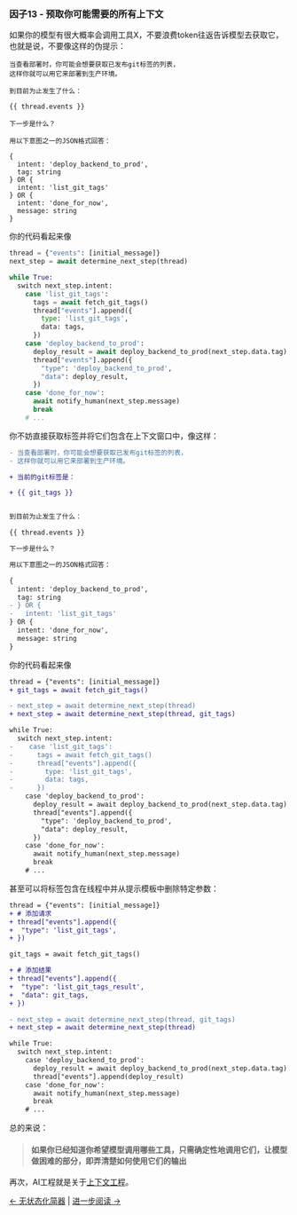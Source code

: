 ### 因子13 - 预取你可能需要的所有上下文

如果你的模型有很大概率会调用工具X，不要浪费token往返告诉模型去获取它，也就是说，不要像这样的伪提示：

```jinja
当查看部署时，你可能会想要获取已发布git标签的列表，
这样你就可以用它来部署到生产环境。

到目前为止发生了什么：

{{ thread.events }}

下一步是什么？

用以下意图之一的JSON格式回答：

{
  intent: 'deploy_backend_to_prod',
  tag: string
} OR {
  intent: 'list_git_tags'
} OR {
  intent: 'done_for_now',
  message: string
}
```

你的代码看起来像

```python
thread = {"events": [initial_message]}
next_step = await determine_next_step(thread)

while True:
  switch next_step.intent:
    case 'list_git_tags':
      tags = await fetch_git_tags()
      thread["events"].append({
        type: 'list_git_tags',
        data: tags,
      })
    case 'deploy_backend_to_prod':
      deploy_result = await deploy_backend_to_prod(next_step.data.tag)
      thread["events"].append({
        "type": 'deploy_backend_to_prod',
        "data": deploy_result,
      })
    case 'done_for_now':
      await notify_human(next_step.message)
      break
    # ...
```

你不妨直接获取标签并将它们包含在上下文窗口中，像这样：

```diff
- 当查看部署时，你可能会想要获取已发布git标签的列表，
- 这样你就可以用它来部署到生产环境。

+ 当前的git标签是：

+ {{ git_tags }}


到目前为止发生了什么：

{{ thread.events }}

下一步是什么？

用以下意图之一的JSON格式回答：

{
  intent: 'deploy_backend_to_prod',
  tag: string
- } OR {
-   intent: 'list_git_tags'
} OR {
  intent: 'done_for_now',
  message: string
}

```

你的代码看起来像

```diff
thread = {"events": [initial_message]}
+ git_tags = await fetch_git_tags()

- next_step = await determine_next_step(thread)
+ next_step = await determine_next_step(thread, git_tags)

while True:
  switch next_step.intent:
-    case 'list_git_tags':
-      tags = await fetch_git_tags()
-      thread["events"].append({
-        type: 'list_git_tags',
-        data: tags,
-      })
    case 'deploy_backend_to_prod':
      deploy_result = await deploy_backend_to_prod(next_step.data.tag)
      thread["events"].append({
        "type": 'deploy_backend_to_prod',
        "data": deploy_result,
      })
    case 'done_for_now':
      await notify_human(next_step.message)
      break
    # ...
```

甚至可以将标签包含在线程中并从提示模板中删除特定参数：

```diff
thread = {"events": [initial_message]}
+ # 添加请求
+ thread["events"].append({
+  "type": 'list_git_tags',
+ })

git_tags = await fetch_git_tags()

+ # 添加结果
+ thread["events"].append({
+  "type": 'list_git_tags_result',
+  "data": git_tags,
+ })

- next_step = await determine_next_step(thread, git_tags)
+ next_step = await determine_next_step(thread)

while True:
  switch next_step.intent:
    case 'deploy_backend_to_prod':
      deploy_result = await deploy_backend_to_prod(next_step.data.tag)
      thread["events"].append(deploy_result)
    case 'done_for_now':
      await notify_human(next_step.message)
      break
    # ...
```

总的来说：

> #### 如果你已经知道你希望模型调用哪些工具，只需确定性地调用它们，让模型做困难的部分，即弄清楚如何使用它们的输出

再次，AI工程就是关于[上下文工程](https://github.com/humanlayer/12-factor-agents/blob/main/content/factor-03-own-your-context-window.md)。

[← 无状态化简器](https://github.com/humanlayer/12-factor-agents/blob/main/content/factor-12-stateless-reducer.md) | [进一步阅读 →](https://github.com/humanlayer/12-factor-agents/blob/main/README.md#related-resources)